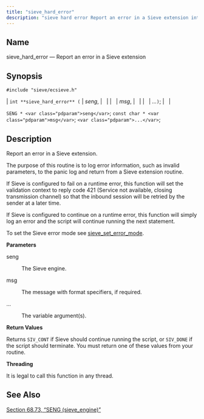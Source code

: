 ```yaml
---
title: "sieve_hard_error"
description: "sieve hard error Report an error in a Sieve extension int sieve hard error seng msg SENG seng const char msg Report an error in a Sieve extension The purpose of this routine is to log error information such as invalid parameters to the panic log and return from a..."
---
```


<a name="apis.sieve_hard_error"></a> 
## Name

sieve_hard_error — Report an error in a Sieve extension

## Synopsis

`#include "sieve/ecsieve.h"`

| `int **sieve_hard_error** (` | <var class="pdparam">seng</var>, |   |
|   | <var class="pdparam">msg</var>, |   |
|   | <var class="pdparam">...</var>`)`; |   |

`SENG * <var class="pdparam">seng</var>`;
`const char * <var class="pdparam">msg</var>`;
`<var class="pdparam">...</var>`;<a name="idp60231952"></a> 
## Description

Report an error in a Sieve extension.

The purpose of this routine is to log error information, such as invalid parameters, to the panic log and return from a Sieve extension routine.

If Sieve is configured to fail on a runtime error, this function will set the validation context to reply code 421 (Service not available, closing transmission channel) so that the inbound session will be retried by the sender at a later time.

If Sieve is configured to continue on a runtime error, this function will simply log an error and the script will continue running the next statement.

To set the Sieve error mode see [sieve_set_error_mode](/momentum/3/3-api/apis-sieve-set-error-mode).

**<a name="idp60236304"></a> Parameters**

<dl class="variablelist">

<dt>seng</dt>

<dd>

The Sieve engine.

</dd>

<dt>msg</dt>

<dd>

The message with format specifiers, if required.

</dd>

<dt>...</dt>

<dd>

The variable argument(s).

</dd>

</dl>

**<a name="idp60242720"></a> Return Values**

Returns `SIV_CONT` if Sieve should continue running the script, or `SIV_DONE` if the script should terminate. You must return one of these values from your routine.

**<a name="idp60244640"></a> Threading**

It is legal to call this function in any thread.

<a name="idp60245744"></a> 
## See Also

[Section 68.73, “SENG (sieve_engine)”](structs.seng "68.73. SENG (sieve_engine)")